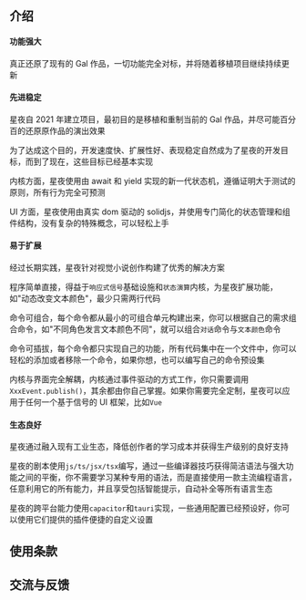 ## 介绍

#### 功能强大

真正还原了现有的 Gal 作品，一切功能完全对标，并将随着移植项目继续持续更新

#### 先进稳定

星夜自 2021 年建立项目，最初目的是移植和重制当前的 Gal 作品，并尽可能百分百的还原原作品的演出效果

为了达成这个目的，开发速度快、扩展性好、表现稳定自然成为了星夜的开发目标，而到了现在，这些目标已经基本实现

内核方面，星夜使用由 await 和 yield 实现的新一代状态机，遵循证明大于测试的原则，所有行为完全可预测

UI 方面，星夜使用由真实 dom 驱动的 solidjs，并使用专门简化的状态管理和组件结构，没有复杂的特殊概念，可以轻松上手

#### 易于扩展

经过长期实践，星夜针对视觉小说创作构建了优秀的解决方案

程序简单直接，得益于`响应式信号`基础设施和`状态演算`内核，为星夜扩展功能，如"动态改变文本颜色"，最少只需两行代码

命令可组合，每个命令都从最小的可组合单元构建出来，你可以根据自己的需求组合命令，如"不同角色发言文本颜色不同"，就可以组合`对话`命令与`文本颜色`命令

命令可插拔，每个命令都只实现自己的功能，所有代码集中在一个文件中，你可以轻松的添加或者移除一个命令，如果你想，也可以编写自己的命令预设集

内核与界面完全解耦，内核通过事件驱动的方式工作，你只需要调用`XxxEvent.publish()`，其余都由你自己掌握。如果你需要完全定制，星夜可以应用于任何一个基于信号的 UI 框架，比如`Vue`

#### 生态良好

星夜通过融入现有工业生态，降低创作者的学习成本并获得生产级别的良好支持

星夜的剧本使用`js/ts/jsx/tsx`编写，通过一些编译器技巧获得简洁语法与强大功能之间的平衡，你不需要学习某种专用的语法，而是直接使用一款主流编程语言，任意利用它的所有能力，并且享受包括智能提示，自动补全等所有语言生态

星夜的跨平台能力使用`capacitor`和`tauri`实现，一些通用配置已经预设好，你可以使用它们提供的插件便捷的自定义设置

## 使用条款

## 交流与反馈
